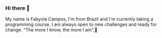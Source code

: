 ### Hi there 👋

My name is Fabyola Campos, I'm from Brazil and I'm currently taking a programming course. I am always open to new challenges and ready for change. "The more I know, the more I am",🥰

<!--
#Hey

- 🔭 I’m currently working on ...
- 🌱 I’m currently learning ...
- 👯 I’m looking to collaborate on ...
- 🤔 I’m looking for help with ...
- 💬 Ask me about ...
- 📫 How to reach me: ...
- 😄 Pronouns: ...
- ⚡ Fun fact: ...
-->
